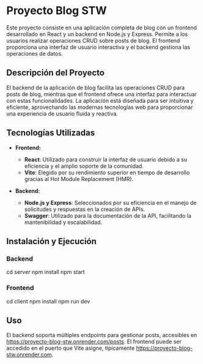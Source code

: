 # Proyecto Blog STW

Este proyecto consiste en una aplicación completa de blog con un frontend desarrollado en React y un backend en Node.js y Express. Permite a los usuarios realizar operaciones CRUD sobre posts de blog. El frontend proporciona una interfaz de usuario interactiva y el backend gestiona las operaciones de datos.

## Descripción del Proyecto

El backend de la aplicación de blog facilita las operaciones CRUD para posts de blog, mientras que el frontend ofrece una interfaz para interactuar con estas funcionalidades. La aplicación está diseñada para ser intuitiva y eficiente, aprovechando las modernas tecnologías web para proporcionar una experiencia de usuario fluida y reactiva.

## Tecnologías Utilizadas

- **Frontend:**
  - **React**: Utilizado para construir la interfaz de usuario debido a su eficiencia y el amplio soporte de la comunidad.
  - **Vite**: Elegido por su rendimiento superior en tiempo de desarrollo gracias al Hot Module Replacement (HMR).
  
- **Backend:**
  - **Node.js y Express**: Seleccionados por su eficiencia en el manejo de solicitudes y respuestas en la creación de APIs.
  - **Swagger**: Utilizado para la documentación de la API, facilitando la mantenibilidad y escalabilidad.

## Instalación y Ejecución

### Backend

cd server
npm install
npm start

### Frontend

cd client
npm install
npm run dev


## Uso

El backend soporta múltiples endpoints para gestionar posts, accesibles en https://proyecto-blog-stw.onrender.com/posts. El frontend puede ser accedido en el puerto que Vite asigne, típicamente https://proyecto-blog-stw.onrender.com.